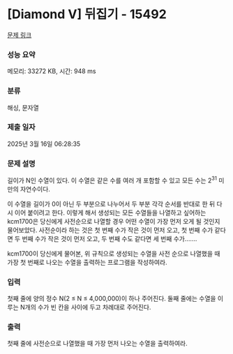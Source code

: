 # [Diamond V] 뒤집기 - 15492 

[문제 링크](https://www.acmicpc.net/problem/15492) 

### 성능 요약

메모리: 33272 KB, 시간: 948 ms

### 분류

해싱, 문자열

### 제출 일자

2025년 3월 16일 06:28:35

### 문제 설명

<p>길이가 N인 수열이 있다. 이 수열은 같은 수를 여러 개 포함할 수 있고 모든 수는 2<sup>31</sup> 미만의 자연수이다.</p>

<p>이 수열을 길이가 0이 아닌 두 부분으로 나누어서 두 부분 각각 순서를 반대로 한 뒤 다시 이어 붙이려고 한다. 이렇게 해서 생성되는 모든 수열들을 나열하고 싶어하는 kcm1700은 당신에게 사전순으로 나열할 경우 어떤 수열이 가장 먼저 오게 될 것인지 물어보았다. 사전순이라 하는 것은 첫 번째 수가 작은 것이 먼저 오고, 첫 번째 수가 같다면 두 번째 수가 작은 것이 먼저 오고, 두 번째 수도 같다면 세 번째 수가…….</p>

<p>kcm1700이 당신에게 물어본, 위 규칙으로 생성되는 수열을 사전 순으로 나열했을 때 가장 첫 번째로 나오는 수열을 출력하는 프로그램을 작성하여라.</p>

### 입력 

 <p>첫째 줄에 양의 정수 N(2 ≤ N ≤ 4,000,000)이 하나 주어진다. 둘째 줄에는 수열을 이루는 N개의 수가 빈 칸을 사이에 두고 차례대로 주어진다.</p>

### 출력 

 <p>첫째 줄에 사전순으로 나열했을 때 가장 먼저 나오는 수열을 출력하여라.</p>

